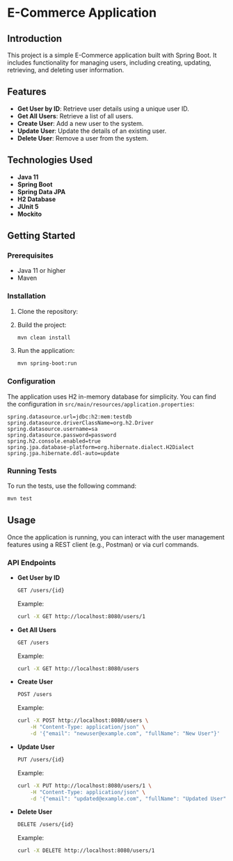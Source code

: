 
# E-Commerce Application

## Introduction

This project is a simple E-Commerce application built with Spring Boot. It includes functionality for managing users, including creating, updating, retrieving, and deleting user information.

## Features

- **Get User by ID**: Retrieve user details using a unique user ID.
- **Get All Users**: Retrieve a list of all users.
- **Create User**: Add a new user to the system.
- **Update User**: Update the details of an existing user.
- **Delete User**: Remove a user from the system.

## Technologies Used

- **Java 11**
- **Spring Boot**
- **Spring Data JPA**
- **H2 Database**
- **JUnit 5**
- **Mockito**

## Getting Started

### Prerequisites

- Java 11 or higher
- Maven

### Installation

1. Clone the repository:

2. Build the project:

    ```sh
    mvn clean install
    ```

3. Run the application:

    ```sh
    mvn spring-boot:run
    ```

### Configuration

The application uses H2 in-memory database for simplicity. You can find the configuration in `src/main/resources/application.properties`:

```properties
spring.datasource.url=jdbc:h2:mem:testdb
spring.datasource.driverClassName=org.h2.Driver
spring.datasource.username=sa
spring.datasource.password=password
spring.h2.console.enabled=true
spring.jpa.database-platform=org.hibernate.dialect.H2Dialect
spring.jpa.hibernate.ddl-auto=update
```

### Running Tests

To run the tests, use the following command:

```sh
mvn test
```

## Usage

Once the application is running, you can interact with the user management features using a REST client (e.g., Postman) or via curl commands.

### API Endpoints

- **Get User by ID**

    ```sh
    GET /users/{id}
    ```

    Example:

    ```sh
    curl -X GET http://localhost:8080/users/1
    ```

- **Get All Users**

    ```sh
    GET /users
    ```

    Example:

    ```sh
    curl -X GET http://localhost:8080/users
    ```

- **Create User**

    ```sh
    POST /users
    ```

    Example:

    ```sh
    curl -X POST http://localhost:8080/users \
        -H "Content-Type: application/json" \
        -d '{"email": "newuser@example.com", "fullName": "New User"}'
    ```

- **Update User**

    ```sh
    PUT /users/{id}
    ```

    Example:

    ```sh
    curl -X PUT http://localhost:8080/users/1 \
        -H "Content-Type: application/json" \
        -d '{"email": "updated@example.com", "fullName": "Updated User"}'
    ```

- **Delete User**

    ```sh
    DELETE /users/{id}
    ```

    Example:

    ```sh
    curl -X DELETE http://localhost:8080/users/1
    ```
